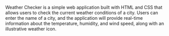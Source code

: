 Weather Checker is a simple web application built with HTML and CSS that allows users to check the current weather conditions of a city. Users can enter the name of a city, and the application will provide real-time information about the temperature, humidity, and wind speed, along with an illustrative weather icon.
